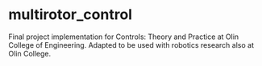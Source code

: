 # multirotor_control
Final project implementation for Controls: Theory and Practice at Olin College of Engineering.  Adapted to be used with robotics research also at Olin College.

